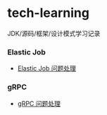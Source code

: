 # tech-learning
JDK/源码/框架/设计模式学习记录


### Elastic Job
- [Elastic Job 问题处理](./docs/elastic-job-troubleshooting.md)


### gRPC
- [gRPC 问题处理](./docs/grpc-troubleshooting.md)